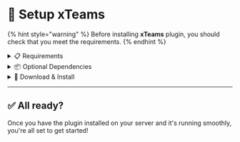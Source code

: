 # 📁 Setup xTeams

{% hint style="warning" %}
Before installing **xTeams** plugin, you should check that you meet the requirements.
{% endhint %}

<details>

<summary>📋 Requirements</summary>

For the plugin to work, you need to use **Spigot** or **Paper** _(Also you can use Paper forks like: Purpur or Pufferfish)_.

Using **Craftbukkit** is **not supported** and the plugin will not work. For best performance, **Paper** is recommended.

{% hint style="info" %}
You can download Spigot [**here**](https://getbukkit.org/download/spigot) and Paper [**here**](https://papermc.io/)
{% endhint %}

</details>

<details>

<summary>📦 Optional Dependencies</summary>

The plugin supports **PlaceholderAPI**, allowing you to use placeholders to display team-related information in various parts of your server, such as scoreboards, chat, and more.

While **PlaceholderAPI** is not required for the plugin to function, installing it will unlock additional features that enhance the user experience.

For more information on available placeholders, visit the [**Placeholders**](../plugin/placeholders.md) page.

{% hint style="info" %}
You can download PlaceholderAPI [**here**](https://www.spigotmc.org/resources/placeholderapi.6245/)
{% endhint %}



</details>

<details>

<summary>💾 Download &#x26; Install</summary>

To download the **xTeams** plugin, follow these steps:

1. **Visit the official download page:**
   * Modrinth _(Recommended)_
   * SpigotMC
   * [GitHub Releases](https://github.com/xDrygo/xTeams/releases) _(For development builds)_
2. **Download the `.jar` file** compatible with your server version.
3. **Place the downloaded file** inside your server's `/plugins/` folder.
4. **Restart your server** to generate the configuration files and complete the installation.

For further guidance on setup and configuration, visit the **Getting Started** section.

</details>

***

## ✅ All ready?

Once you have the plugin installed on your server and it's running smoothly, you're all set to get started!
